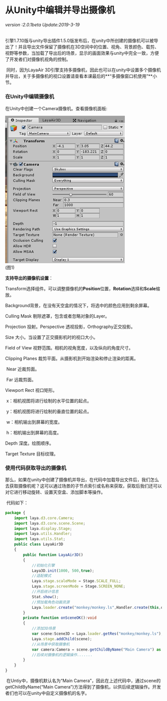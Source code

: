 # 从Unity中编辑并导出摄像机

###### *version :2.0.1beta   Update:2019-3-19*

​	引擎1.7.10版与unity导出插件1.5.0版发布后，在unity中所创建的摄像机可以被导出了！并且导出文件保留了摄像机在3D空间中的位置、视角、背景颜色、载剪、视野等参数，当加载了导出后的场景，显示的画面效果与unity中完全一致，方便了开发者们对摄像机视角的控制。

​	同时，因为LayaAir 3D引擎支持多摄像机，因此也可以在unity中设置多个摄像机并导出，关于多摄像机的视口设置请查看本课最后的**“多摄像窗口机使用”**小节。

### 在Unity中编辑摄像机

在Unity中创建一个Camera摄像机。查看摄像机面板:

![](img/1.png)<br>(图1)

**支持导出的摄像机设置**：

Transform选择组件。可以调整摄像机的**Position**位置，**Rotation**选择和**Scale**缩放。

Background背景，在没有天空盒的情况下，将选中的颜色应用到剩余屏幕。

Culling Mask 剔除遮罩，包含或者忽略对象的Layer。

Projection 投射。Perspective 透视投影，Orthography正交投影。

Size 大小。当设置了正交摄影机时的视口大小。

Field of View 视野范围。相机的视角宽度，以及纵向的角度尺寸。

Clipping Planes 裁剪平面。从摄影机到开始渲染和停止渲染的距离。

​	Near 近裁剪面。

​	Far 远裁剪面。

Viewport Rect 视口矩形。

​	x：相机视图将进行绘制的水平位置的起点。

​	y：相机视图将进行绘制的垂直位置的起点。

​	w：相机输出到屏幕的宽度。

​	h：相机输出到屏幕的高度。

Depth 深度。绘图顺序。

Target Texture 目标纹理。

### 使用代码获取导出的摄像机

​	那么，如果在unity中创建了摄像机并导出，在代码中加载导出文件后，我们怎么去获取摄像机呢？这可以通过场景的子节点索引或名称来获取，获取后我们还可以对它进行移动旋转、设置天空盒、添加脚本等操作。

​	代码如下：

```typescript
package {
    import laya.d3.core.Camera;
    import laya.d3.core.scene.Scene;
    import laya.display.Stage;
    import laya.utils.Handler;
    import laya.utils.Stat;
    public class LayaAir3D
    {
        public function LayaAir3D() 
        {
            //初始化引擎
            Laya3D.init(1000, 500,true);            
            //适配模式
            Laya.stage.scaleMode = Stage.SCALE_FULL;
            Laya.stage.screenMode = Stage.SCREEN_NONE;
            //开启统计信息
            Stat.show();            
            //预加载角色动画资源
            Laya.loader.create("monkey/monkey.ls",Handler.create(this,onSceneOK));
        }        
        private function onSceneOK():void
        {
            //添加3D场景
            var scene:Scene3D = Laya.loader.getRes("monkey/monkey.ls");
            Laya.stage.addChild(scene);  
            //从场景中获取摄像机
            var camera:Camera = scene.getChildByName("Main Camera") as Camera;
            //后续对摄像机的逻辑操作.......
        }
    }
}
```

​	在Untiy中，摄像机默认名为“Main Camera”，因此在上述代码中，通过scene的getChildByName(“Main Camera”)方法得到了摄像机，以供后续逻辑操作。开发者们也可以在unity中自定义摄像机的名字。

